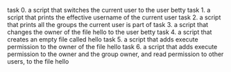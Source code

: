 task 0. a script that switches the current user to the user betty
task 1. a script that prints the effective username of the current user
task 2. a script that prints all the groups the current user is part of
task 3. a script that changes the owner of the file hello to the user betty
task 4. a script that creates an empty file called hello
task 5. a script that adds execute permission to the owner of the file hello
task 6. a script that adds execute permission to the owner and the group owner, and read permission to other users, to the file hello
